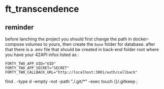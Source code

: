 # ft_transcendence

## reminder
before lanching the project you should first change the path in docker-compose volumes to yours, then create the `base` folder for database.
after that there is a .env file that should be created in back-end folder root where you have your 42API infos listed as :
```
FORTY_TWO_APP_UID="UID"
FORTY_TWO_APP_SECRET="SECRET"
FORTY_TWO_CALLBACK_URL="http://localhost:3001/auth/callback"
```

find . -type d -empty -not -path "./.git/*" -exec touch {}/.gitkeep \;